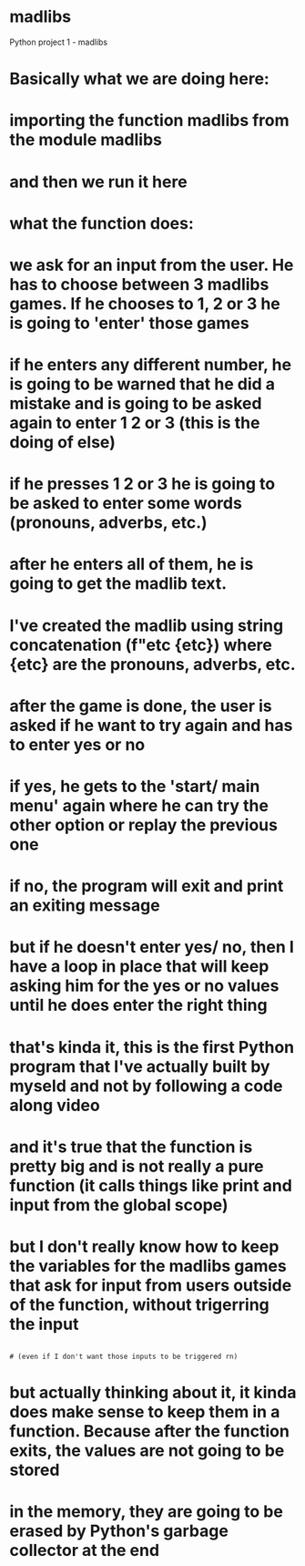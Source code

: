 # madlibs
Python project 1 - madlibs


# Basically what we are doing here:
# importing the function madlibs from the module madlibs
# and then we run it here
# what the function does:

# we ask for an input from the user. He has to choose between 3 madlibs games. If he chooses to 1, 2 or 3 he is going to 'enter' those games
# if he enters any different number, he is going to be warned that he did a mistake and is going to be asked again to enter 1 2 or 3 (this is the doing of else)

# if he presses 1 2 or 3 he is going to be asked to enter some words (pronouns, adverbs, etc.)
# after he enters all of them, he is going to get the madlib text.
# I've created the madlib using string concatenation (f"etc {etc}) where {etc} are the pronouns, adverbs, etc.

# after the game is done, the user is asked if he want to try again and has to enter yes or no
# if yes, he gets to the 'start/ main menu' again where he can try the other option or replay the previous one
# if no, the program will exit and print an exiting message
# but if he doesn't enter yes/ no, then I have a loop in place that will keep asking him for the yes or no values until he does enter the right thing

# that's kinda it, this is the first Python program that I've actually built by myseld and not by following a code along video

# and it's true that the function is pretty big and is not really a pure function (it calls things like print and input from the global scope)
# but I don't really know how to keep the variables for the madlibs games that ask for input from users outside of the function, without trigerring the input 
                                                                                                                            # (even if I don't want those inputs to be triggered rn)
# but actually thinking about it, it kinda does make sense to keep them in a function. Because after the function exits, the values are not going to be stored
# in the memory, they are going to be erased by Python's garbage collector at the end 
